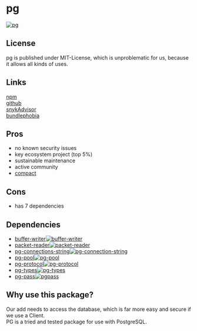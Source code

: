 # pg
[![pg](https://snyk.io/advisor/npm-package/pg/badge.svg)](https://snyk.io/advisor/npm-package/pg)

## License
pg is published under MIT-License, which is unproblematic for us, because it allows all kinds of uses.

## Links
[npm](https://www.npmjs.com/package/pg)<br>
[github](https://github.com/brianc/node-postgres)<br>
[snykAdvisor](https://snyk.io/advisor/npm-package/pg)<br>
[bundlephobia](https://bundlephobia.com/package/pg@8.7.3)<br>

## Pros
* no known security issues
* key ecosystem project (top 5%)
* sustainable maintenance
* active community
* [compact](https://bundlephobia.com/package/pg@8.7.3)

## Cons
* has 7 dependencies

## Dependencies
* [buffer-writer](https://snyk.io/advisor/npm-package/buffer-writer)[![buffer-writer](https://snyk.io/advisor/npm-package/buffer-writer/badge.svg)](https://snyk.io/advisor/npm-package/buffer-writer)
* [packet-reader](https://snyk.io/advisor/npm-package/packet-reader)[![packet-reader](https://snyk.io/advisor/npm-package/packet-reader/badge.svg)](https://snyk.io/advisor/npm-package/packet-reader)
* [pg-connections-string](https://snyk.io/advisor/npm-package/pg-connection-string)[![pg-connection-string](https://snyk.io/advisor/npm-package/pg-connection-string/badge.svg)](https://snyk.io/advisor/npm-package/pg-connection-string)
* [pg-pool](https://snyk.io/advisor/npm-package/pg-pool)[![pg-pool](https://snyk.io/advisor/npm-package/pg-pool/badge.svg)](https://snyk.io/advisor/npm-package/pg-pool)
* [pg-protocol](https://snyk.io/advisor/npm-package/pg-protocol)[![pg-protocol](https://snyk.io/advisor/npm-package/pg-protocol/badge.svg)](https://snyk.io/advisor/npm-package/pg-protocol)
* [pg-types](https://snyk.io/advisor/npm-package/pg-types)[![pg-types](https://snyk.io/advisor/npm-package/pg-types/badge.svg)](https://snyk.io/advisor/npm-package/pg-types)
* [pg-pass](https://snyk.io/advisor/npm-package/pgpass)[![pgpass](https://snyk.io/advisor/npm-package/pgpass/badge.svg)](https://snyk.io/advisor/npm-package/pgpass)

## Why use this package?
Our add needs to access the database, which is far more easy and secure if we use a Client. <br>
PG is a tried and tested package for use with PostgreSQL.
